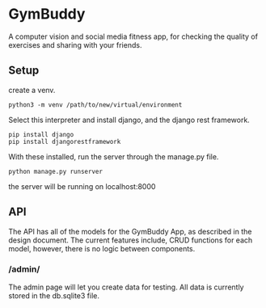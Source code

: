 # GymBuddy
A computer vision and social media fitness app, for checking the quality of exercises and sharing with your friends.

## Setup
create a venv. 
```
python3 -m venv /path/to/new/virtual/environment
```
Select this interpreter and install django, and the django rest framework.
```
pip install django
pip install djangorestframework
```

With these installed, run the server through the manage.py file.
```
python manage.py runserver
```
the server will be running on localhost:8000

## API

The API has all of the models for the GymBuddy App, as described in the design document.
The current features include, CRUD functions for each model, however, there is no logic between components.

### /admin/
The admin page will let you create data for testing. All data is currently stored in the db.sqlite3 file. 
